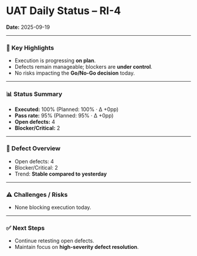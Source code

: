 # UAT Daily Status – RI-4  
**Date:** 2025-09-19  

---

### 🔹 Key Highlights
- Execution is progressing **on plan**.  
- Defects remain manageable; blockers are **under control**.  
- No risks impacting the **Go/No-Go decision** today.  

---

### 📊 Status Summary
- **Executed:** 100% (Planned: 100% · Δ +0pp)  
- **Pass rate:** 95% (Planned: 95% · Δ +0pp)  
- **Open defects:** 4  
- **Blocker/Critical:** 2  

---

### 🐞 Defect Overview
- Open defects: 4  
- Blocker/Critical: 2  
- Trend: **Stable compared to yesterday**  

---

### ⚠️ Challenges / Risks
- None blocking execution today.  

---

### ✅ Next Steps
- Continue retesting open defects.  
- Maintain focus on **high-severity defect resolution**.  
